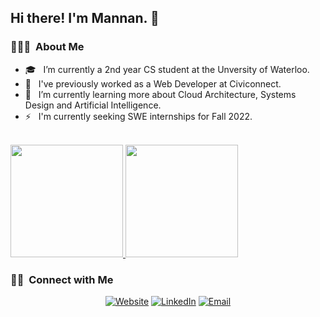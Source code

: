 
<!--
**mannan-arora/mannan-arora** is a ✨ _special_ ✨ repository because its `README.md` (this file) appears on your GitHub profile.

Here are some ideas to get you started:

- 🔭 I’m currently working on ...
- 🌱 I’m currently learning ...
- 👯 I’m looking to collaborate on ...
- 🤔 I’m looking for help with ...
- 💬 Ask me about ...
- 📫 How to reach me: ...
- 😄 Pronouns: ...
- ⚡ Fun fact: ...
-->


<h2>Hi there! I'm Mannan. 👋</h2>

<h3> 👨🏻‍💻 &nbsp;About Me </h3>

- 🎓 &nbsp; I’m currently a 2nd year CS student at the Unversity of Waterloo.
- 💼 &nbsp; I've previously worked as a Web Developer at Civiconnect.
- 🌱 &nbsp; I’m currently learning more about Cloud Architecture, Systems Design and Artificial Intelligence.
- ⚡ &nbsp; I'm currently seeking SWE internships for Fall 2022.


<br/>

<a href="https://github.com/AVS1508">
  <img height="180em" src="https://github-readme-stats.vercel.app/api?username=mannan-arora&theme=buefy&show_icons=true" />
  <img height="180em" src="https://github-readme-stats.vercel.app/api/top-langs/?username=mannan-arora&theme=buefy&layout=compact" />
</a>

<br/>

<h3> 🤝🏻 &nbsp;Connect with Me </h3>

<p align="center">
<a href="https://www.mannan.ca/"><img alt="Website" src="https://img.shields.io/badge/Website-mannan.ca-blue?style=flat-square&logo=google-chrome"></a>
<a href="https://www.linkedin.com/in/mannan-arora/"><img alt="LinkedIn" src="https://img.shields.io/badge/LinkedIn-Mannan%20Arora-blue?style=flat-square&logo=linkedin"></a>
<a href="mailto:mannan.arora@uwaterloo.ca"><img alt="Email" src="https://img.shields.io/badge/Email-mannan.arora@uwaterloo.ca-blue?style=flat-square&logo=gmail"></a>
</p>

